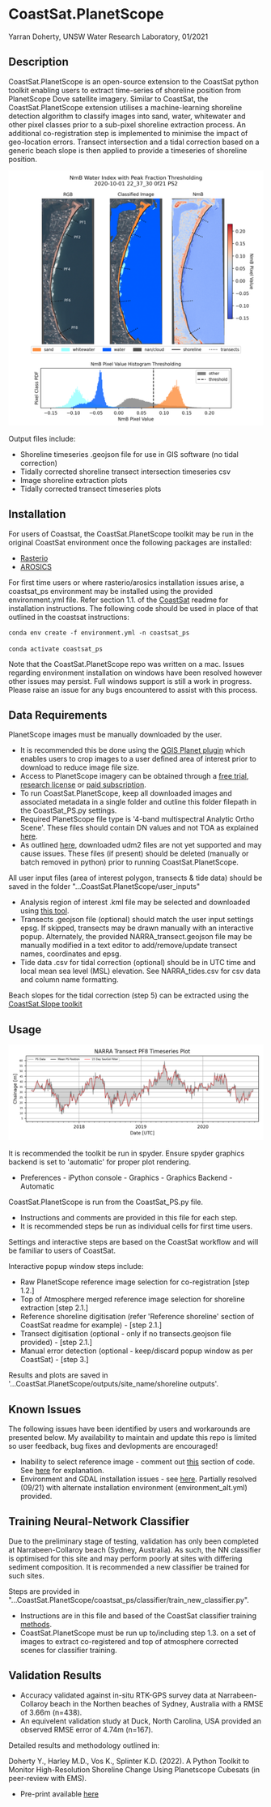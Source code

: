 # CoastSat.PlanetScope

Yarran Doherty, UNSW Water Research Laboratory, 01/2021


## **Description**

CoastSat.PlanetScope is an open-source extension to the CoastSat python toolkit enabling users to extract time-series of shoreline position from PlanetScope Dove satellite imagery. Similar to CoastSat, the CoastSat.PlanetScope extension utilises a machine-learning shoreline detection algorithm to classify images into sand, water, whitewater and other pixel classes prior to a sub-pixel shoreline extraction process. An additional co-registration step is implemented to minimise the impact of geo-location errors. Transect intersection and a tidal correction  based on a generic beach slope is then applied to provide a timeseries of shoreline position. 

![](readme_files/extraction.png)

Output files include:
- Shoreline timeseries .geojson file for use in GIS software (no tidal correction)
- Tidally corrected shoreline transect intersection timeseries csv
- Image shoreline extraction plots
- Tidally corrected transect timeseries plots


## **Installation**

For users of Coastsat, the CoastSat.PlanetScope toolkit may be run in the original CoastSat environment once the following packages are installed:
- [Rasterio](https://rasterio.readthedocs.io/en/latest/installation.html)
- [AROSICS](https://danschef.git-pages.gfz-potsdam.de/arosics/doc/installation.html)

For first time users or where rasterio/arosics installation issues arise, a coastsat_ps environment may be installed using the provided environment.yml file. Refer section 1.1. of the [CoastSat](https://github.com/kvos/CoastSat) readme for installation instructions. The following code should be used in place of that outlined in the coastsat instructions:
```
conda env create -f environment.yml -n coastsat_ps

conda activate coastsat_ps
``` 

Note that the CoastSat.PlanetScope repo was written on a mac. Issues regarding environment installation on windows have been resolved however other issues may persist. Full windows support is still a work in progress. Please raise an issue for any bugs encountered to assist with this process. 

## **Data Requirements**

PlanetScope images must be manually downloaded by the user. 
- It is recommended this be done using the [QGIS Planet plugin](https://developers.planet.com/docs/integrations/qgis/quickstart/) which enables users to crop images to a user defined area of interest prior to download to reduce image file size. 
- Access to PlanetScope imagery can be obtained through a [free trial](https://www.planet.com/trial/), [research license](https://www.planet.com/markets/education-and-research/) or [paid subscription](https://www.planet.com/contact-sales/#contact-sales).
- To run CoastSat.PlanetScope, keep all downloaded images and associated metadata in a single folder and outline this folder filepath in the CoastSat_PS.py settings.
- Required PlanetScope file type is '4-band multispectral Analytic Ortho Scene'. These files should contain DN values and not TOA as explained [here](https://github.com/ydoherty/CoastSat.PlanetScope/issues/2#issuecomment-850956921).
- As outlined [here](https://github.com/ydoherty/CoastSat.PlanetScope/issues/2#issuecomment-828644872), downloaded udm2 files are not yet supported and may cause issues. These files (if present) should be deleted (manually or batch removed in python) prior to running CoastSat.PlanetScope. 

All user input files (area of interest polygon, transects & tide data) should be saved in the folder "...CoastSat.PlanetScope/user_inputs"
- Analysis region of interest .kml file may be selected and downloaded using [this tool](http://geojson.io). 
- Transects .geojson file (optional) should match the user input settings epsg. If skipped, transects may be drawn manually with an interactive popup. Alternately, the provided NARRA_transect.geojson file may be manually modified in a text editor to add/remove/update transect names, coordinates and epsg. 
- Tide data .csv for tidal correction (optional) should be in UTC time and local mean sea level (MSL) elevation. See NARRA_tides.csv for csv data and column name formatting. 

Beach slopes for the tidal correction (step 5) can be extracted using the [CoastSat.Slope toolkit](https://github.com/kvos/CoastSat.slope)


## **Usage**

![](readme_files/timeseries.png)

It is recommended the toolkit be run in spyder. Ensure spyder graphics backend is set to 'automatic' for proper plot rendering. 
- Preferences - iPython console - Graphics - Graphics Backend - Automatic

CoastSat.PlanetScope is run from the CoastSat_PS.py file. 
- Instructions and comments are provided in this file for each step. 
- It is recommended steps be run as individual cells for first time users. 

Settings and interactive steps are based on the CoastSat workflow and will be familiar to users of CoastSat. 

Interactive popup window steps include:
- Raw PlanetScope reference image selection for co-registration [step 1.2.]
- Top of Atmosphere merged reference image selection for shoreline extraction [step 2.1.]
- Reference shoreline digitisation (refer 'Reference shoreline' section of CoastSat readme for example) - [step 2.1.]
- Transect digitisation (optional - only if no transects.geojson file provided) - [step 2.1.]
- Manual error detection (optional - keep/discard popup window as per CoastSat) - [step 3.]

Results and plots are saved in '...CoastSat.PlanetScope/outputs/site_name/shoreline outputs'. 


## **Known Issues**

The following issues have been identified by users and workarounds are presented below. My availability to maintain and update this repo is limited so user feedback, bug fixes and devlopments are encouraged! 
- Inability to select reference image - comment out [this](https://github.com/ydoherty/CoastSat.PlanetScope/issues/2#issuecomment-828644872) section of code. See [here](https://github.com/ydoherty/CoastSat.PlanetScope/issues/2#issuecomment-840894375) for explanation.  
- Environment and GDAL installation issues - see [here](https://github.com/ydoherty/CoastSat.PlanetScope/issues/2#issuecomment-830543064). Partially resolved (09/21) with alternate installation environment (environment_alt.yml) provided.


## **Training Neural-Network Classifier**

Due to the preliminary stage of testing, validation has only been completed at Narrabeen-Collaroy beach (Sydney, Australia). As such, the NN classifier is optimised for this site and may perform poorly at sites with differing sediment composition. It is recommended a new classifier be trained for such sites. 

Steps are provided in "...CoastSat.PlanetScope/coastsat_ps/classifier/train_new_classifier.py". 
- Instructions are in this file and based of the CoastSat classifier training [methods](https://github.com/kvos/CoastSat/blob/master/doc/train_new_classifier.md). 
- CoastSat.PlanetScope must be run up to/including step 1.3. on a set of images to extract co-registered and top of atmosphere corrected scenes for classifier training. 


## **Validation Results**

- Accuracy validated against in-situ RTK-GPS survey data at Narrabeen-Collaroy beach in the Northen beaches of Sydney, Australia with a RMSE of 3.66m (n=438). 
- An equivelent validation study at Duck, North Carolina, USA provided an observed RMSE error of 4.74m (n=167). 


Detailed results and methodology outlined in:

Doherty Y., Harley M.D., Vos K., Splinter K.D. (2022). A Python Toolkit to Monitor High-Resolution Shoreline Change Using Planetscope Cubesats (in peer-review with EMS).
- Pre-print available [here](https://papers.ssrn.com/sol3/papers.cfm?abstract_id=4052360)


